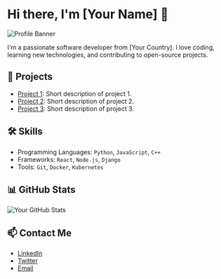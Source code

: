# Hi there, I'm [Your Name] 👋

![Profile Banner](https://link-to-your-banner-image)

I'm a passionate software developer from [Your Country]. I love coding, learning new technologies, and contributing to open-source projects.

## 🚀 Projects
- [Project 1](https://github.com/your-username/project-1): Short description of project 1.
- [Project 2](https://github.com/your-username/project-2): Short description of project 2.
- [Project 3](https://github.com/your-username/project-3): Short description of project 3.

## 🛠️ Skills
- Programming Languages: `Python`, `JavaScript`, `C++`
- Frameworks: `React`, `Node.js`, `Django`
- Tools: `Git`, `Docker`, `Kubernetes`

## 📊 GitHub Stats
![Your GitHub Stats](https://github-readme-stats.vercel.app/api?username=your-username&show_icons=true)

## 📫 Contact Me
- [LinkedIn](https://www.linkedin.com/in/your-profile)
- [Twitter](https://twitter.com/your-profile)
- [Email](mailto:your-email@example.com)
